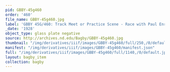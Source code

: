 ```yaml
---
pid: GBBY-45g460
order: '460'
file_name: GBBY-45g460.jpg
label: 'GBBY 45G/460: Track Meet or Practice Scene - Race with Paul Enright - 1928'
_date: '1928'
object_type: glass plate negative
source: http://archives.nd.edu/Bagby/GBBY-45g460.jpg
thumbnail: "/img/derivatives/iiif/images/GBBY-45g460/full/250,/0/default.jpg"
manifest: "/img/derivatives/iiif/images/GBBY-45g460/manifest.json"
full: "/img/derivatives/iiif/images/GBBY-45g460/full/1140,/0/default.jpg"
layout: bagby_item
collection: bagby
---
```

